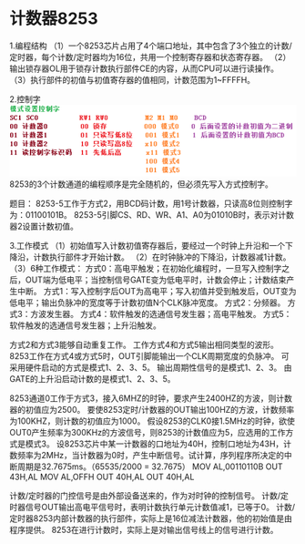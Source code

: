# 计数器8253

1.编程结构
 （1）一个8253芯片占用了4个端口地址，其中包含了3个独立的计数/定时器，每个计数/定时器均为16位，共用一个控制寄存器和状态寄存器。
 （2）输出锁存器OL用于锁存计数执行部件CE的内容，从而CPU可以进行读操作。
 （3）执行部件的初值与初值寄存器的值相同，计数范围为1~FFFFH。

2.控制字
 ![](8253-control.png)
 8253的3个计数通道的编程顺序是完全随机的，但必须先写入方式控制字。
 
 题目：
  8253-5工作于方式2，用BCD码计数，用1号计数器，只读高8位则控制字为：01100101B。
  8253-5引脚CS、RD、WR、A1、A0为01010B时，表示对计数器2设置计数初值。
 
3.工作模式
 （1）初始值写入计数初值寄存器后，要经过一个时钟上升沿和一个下降沿，计数执行部件才开始计数。
 （2）在时钟脉冲的下降沿，计数器减1计数。
 （3）6种工作模式：
   方式0：高电平触发；在初始化编程时，一旦写入控制字之后，OUT端为低电平；当控制信号GATE变为低电平时，计数会停止；计数结束产生中断。
   方式1：写入控制字后OUT为高电平；写入初值并受到触发后，OUT变为低电平；输出负脉冲的宽度等于计数初值N个CLK脉冲宽度。
   方式2：分频器。
   方式3：方波发生器。
   方式4：软件触发的选通信号发生器；高电平触发。
   方式5：软件触发的选通信号发生器；上升沿触发。

 方式2和方式3能够自动重复工作。
 工作方式4和方式5输出相同类型的波形。
 8253工作在方式4或方式5时，OUT引脚能输出一个CLK周期宽度的负脉冲。
 可采用硬件启动的方式是模式1、2、3、5。
 输出周期性信号的是模式1、2、3。
 由GATE的上升沿启动计数的是模式1、2、3、5。

 8253通道0工作于方式3，接入6MHZ的时钟，要求产生2400HZ的方波，则计数器的初值应为2500。
 要使8253定时/计数器的OUT输出100HZ的方波，计数频率为100KHZ，则计数的初值应为1000。
 假设8253的CLK0接1.5MHz的时钟，欲使OUT0产生频率为300KHz的方波信号，则8253的计数值应为5，应选用的工作方式是模式3。
 设8253芯片中某一计数器的口地址为40H，控制口地址为43H，计数频率为2MHz，当计数器为0时，产生中断信号。试计算，序列程序所决定的中断周期是32.7675ms。（65535/2000 = 32.7675）
  MOV AL,00110110B 
  OUT 43H,AL 
  MOV AL,OFFH 
  OUT 40H,AL 
  OUT 40H,AL

 计数/定时器的门控信号是由外部设备送来的，作为对时钟的控制信号。
 计数/定时器信号OUT输出高电平信号时，表明计数执行单元计数值减1，已等于0。
 计数/定时器8253内部计数器的执行部件，实际上是16位减法计数器，他的初始值是由程序提供。
 8253在进行计数时，实际上是对输出信号线上的信号进行计数。
